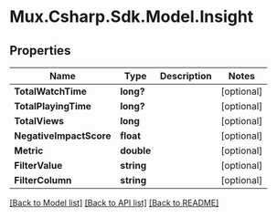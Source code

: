 # Mux.Csharp.Sdk.Model.Insight

## Properties

Name | Type | Description | Notes
------------ | ------------- | ------------- | -------------
**TotalWatchTime** | **long?** |  | [optional] 
**TotalPlayingTime** | **long?** |  | [optional] 
**TotalViews** | **long** |  | [optional] 
**NegativeImpactScore** | **float** |  | [optional] 
**Metric** | **double** |  | [optional] 
**FilterValue** | **string** |  | [optional] 
**FilterColumn** | **string** |  | [optional] 

[[Back to Model list]](../README.md#documentation-for-models) [[Back to API list]](../README.md#documentation-for-api-endpoints) [[Back to README]](../README.md)

